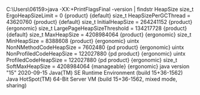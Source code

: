 C:\Users\06159>java -XX:+PrintFlagsFinal -version | findstr HeapSize
   size_t ErgoHeapSizeLimit                        = 0                                         {product} {default}
   size_t HeapSizePerGCThread                      = 43620760                                  {product} {default}
   size_t InitialHeapSize                          = 264241152                                 {product} {ergonomic}
   size_t LargePageHeapSizeThreshold               = 134217728                                 {product} {default}
   size_t MaxHeapSize                              = 4208984064                                {product} {ergonomic}
   size_t MinHeapSize                              = 8388608                                   {product} {ergonomic}
    uintx NonNMethodCodeHeapSize                   = 7602480                                {pd product} {ergonomic}
    uintx NonProfiledCodeHeapSize                  = 122027880                              {pd product} {ergonomic}
    uintx ProfiledCodeHeapSize                     = 122027880                              {pd product} {ergonomic}
   size_t SoftMaxHeapSize                          = 4208984064                             {manageable} {ergonomic}
java version "15" 2020-09-15
Java(TM) SE Runtime Environment (build 15+36-1562)
Java HotSpot(TM) 64-Bit Server VM (build 15+36-1562, mixed mode, sharing)
